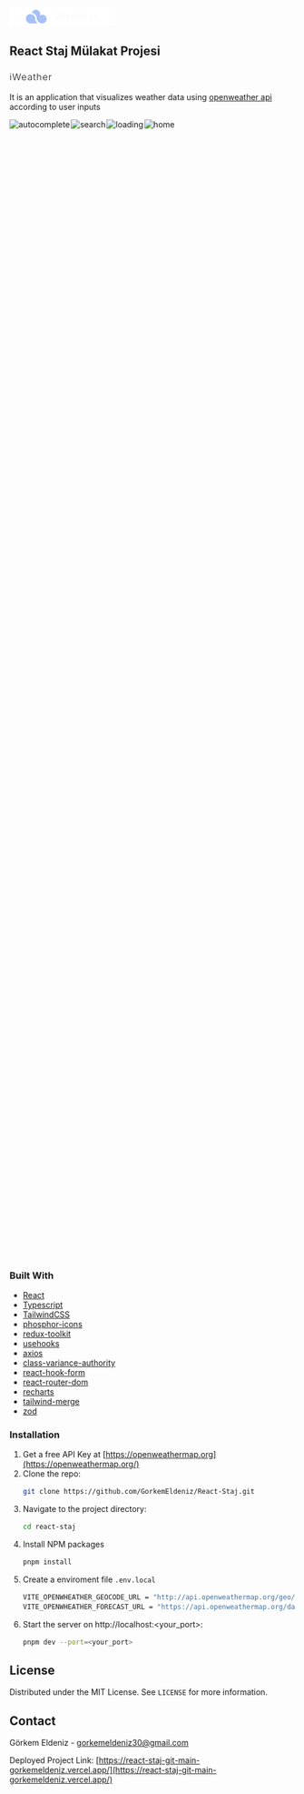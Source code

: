 <img src="public/logo.png" alt="Logo">

## React Staj Mülakat Projesi

<h3 style="font-weight:300;letter-spacing:1px">iWeather</h3>

It is an application that visualizes weather data using [openweather api](https://openweathermap.org/) according to user inputs

<div style="display:flex;gap:2px">
  <img style='height:50vh' alt='autocomplete' src='https://utfs.io/f/1c43f202-df81-4405-b639-8c45b1aa2647-1wrmn.png'/>
  <img style='height:50vh' alt='search' src='https://utfs.io/f/0db75c69-da81-43cc-ae98-9bd1e095e8b8-duw4d4.png'/>
  <img style='height:50vh' alt='loading' src='https://utfs.io/f/32a44f37-b41a-4739-a842-8b49dab97305-5kfl8c.png'/>
  <img style='height:50vh' alt='home' src='https://utfs.io/f/e0c35d9e-3284-4c2c-8cd2-3700f64ef501-ezlxzs.png'/>
</div>

### Built With

- [React](https://react.dev/)
- [Typescript](https://www.typescriptlang.org/)
- [TailwindCSS](https://tailwindcss.com/)
- [phosphor-icons](https://phosphoricons.com/)
- [redux-toolkit](https://redux-toolkit.js.org/)
- [usehooks](https://usehooks.com/)
- [axios](https://axios-http.com/)
- [class-variance-authority](https://cva.style/docs)
- [react-hook-form](https://react-hook-form.com/)
- [react-router-dom](https://reactrouter.com/en/main)
- [recharts](https://recharts.org/en-US)
- [tailwind-merge](https://www.npmjs.com/package/tailwind-merge)
- [zod](https://zod.dev/)

### Installation

1. Get a free API Key at [https://openweathermap.org](https://openweathermap.org/)
2. Clone the repo:
   ```sh
   git clone https://github.com/GorkemEldeniz/React-Staj.git
   ```
3. Navigate to the project directory:
   ```sh
   cd react-staj
   ```
4. Install NPM packages
   ```sh
   pnpm install
   ```
5. Create a enviroment file `.env.local`
   ```sh
   VITE_OPENWHEATHER_GEOCODE_URL = "http://api.openweathermap.org/geo/1.0/direct?limit=4&appid={YOUR_APIKEY}"
   VITE_OPENWHEATHER_FORECAST_URL = "https://api.openweathermap.org/data/2.5/forecast/daily?cnt=5&appid={YOUR_APIKEY}&units=metric"
   ```
6. Start the server on http://localhost:<your_port>:
   ```sh
   pnpm dev --port=<your_port>
   ```

## License

Distributed under the MIT License. See `LICENSE` for more information.

<!-- CONTACT -->

## Contact

Görkem Eldeniz - gorkemeldeniz30@gmail.com

Deployed Project Link: [https://react-staj-git-main-gorkemeldeniz.vercel.app/](https://react-staj-git-main-gorkemeldeniz.vercel.app/)
